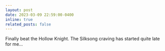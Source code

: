 ```yaml
---
layout: post
date: 2023-03-09 22:59:00-0400
inline: true
related_posts: false
---
```


Finally beat the Hollow Knight. The Silksong craving has started quite late for me...
